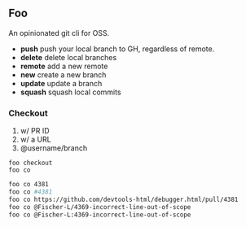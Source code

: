 ## Foo

An opinionated git cli for OSS.

* **push** push your local branch to GH, regardless of remote.
* **delete** delete local branches
* **remote** add a new remote
* **new** create a new branch
* **update** update a branch
* **squash** squash local commits


### Checkout

1. w/ PR ID
2. w/ a URL
3. @username/branch

```
foo checkout
foo co
```

```bash
foo co 4381
foo co #4381
foo co https://github.com/devtools-html/debugger.html/pull/4381
foo co @Fischer-L/4369-incorrect-line-out-of-scope
foo co @Fischer-L:4369-incorrect-line-out-of-scope
```
